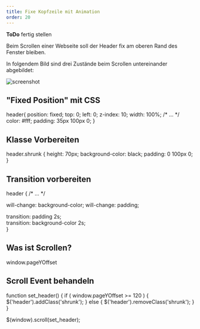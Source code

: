 ```yaml
---
title: Fixe Kopfzeile mit Animation
order: 20
---
```


<div class="alert"><strong>ToDo</strong> fertig stellen </div>


Beim Scrollen einer Webseite soll der Header fix am oberen
Rand des Fenster bleiben. 

In folgendem Bild sind drei Zustände beim Scrollen
untereinander abgebildet:

![screenshot](/images/pizza-phases.jpg)




## "Fixed Position" mit CSS

<css>
header{
  position: fixed;
  top: 0;
  left: 0;
  z-index: 10;
  width: 100%;
  /* ... */
  color: #fff;
  padding: 35px 100px 0;
}
</css>

## Klasse Vorbereiten

<css>
header.shrunk {
  height: 70px;
  background-color: black;
  padding: 0 100px 0;  
}
</css>

## Transition vorbereiten

<css>
header {
  /* ... */

  will-change: background-color;
  will-change: padding;
  
  transition: padding 2s;  
  transition: background-color 2s;  
}
</css>


## Was ist Scrollen? 

<javascript>
  window.pageYOffset
</javascript>

## Scroll Event behandeln


<javascript>
  function set_header() {
    if ( window.pageYOffset >= 120 ) {
      $('header').addClass('shrunk');
    }
    else {
      $('header').removeClass('shrunk');
    }    
  }

  $(window).scroll(set_header);  
</javascript>


